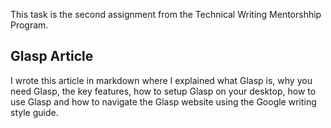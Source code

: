 This task is the second assignment from the Technical Writing Mentorshhip Program.
## Glasp Article
I wrote this article in markdown where I explained what Glasp is, why you need Glasp, the key features,
how to setup Glasp on your desktop, how to use Glasp and how to navigate the Glasp website using the Google writing style guide.

